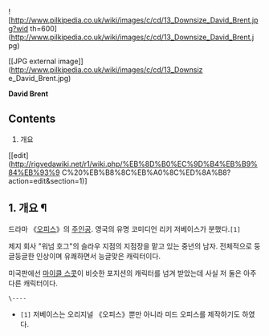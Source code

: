 ![http://www.pilkipedia.co.uk/wiki/images/c/cd/13_Downsize_David_Brent.jpg?wid
th=600](http://www.pilkipedia.co.uk/wiki/images/c/cd/13_Downsize_David_Brent.j
pg)

[[JPG external image]](http://www.pilkipedia.co.uk/wiki/images/c/cd/13_Downsiz
e_David_Brent.jpg)

  
**David Brent**

## Contents

    

1. 개요 

[[edit](http://rigvedawiki.net/r1/wiki.php/%EB%8D%B0%EC%9D%B4%EB%B9%84%EB%93%9
C%20%EB%B8%8C%EB%A0%8C%ED%8A%B8?action=edit&section=1)]

## 1. 개요 ¶

드라마 《[오피스](%EC%98%A4%ED%94%BC%EC%8A%A4%28%EC%98%81%EA%B5%AD%20%EB%93%9C%EB%9D%BC%EB%A7%88%29.md)》의 [주인공](%EC%A3%BC%EC%9D%B8%EA%B3%B5.md). 영국의 유명 코미디언
리키 저베이스가 분했다.`[1]`

  

제지 회사 "워넘 호그"의 슬라우 지점의 지점장을 맡고 있는 중년의 남자. 전체적으로 둥글둥글한 인상이며 유쾌하면서 능글맞은 캐릭터이다.

  

미국판에선 [마이클 스콧](%EB%A7%88%EC%9D%B4%ED%81%B4%20%EC%8A%A4%EC%BD%A7.md)이 비슷한
포지션의 캐릭터를 넘겨 받았는데 사실 저 둘은 아주 다른 캐릭터이다.

  

`\----`

  * `[1]` 저베이스는 오리지널 《오피스》뿐만 아니라 미드 오피스를 제작하기도 하였다.

